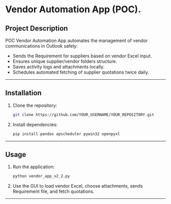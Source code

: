 # Vendor Automation App (POC).

##  Project Description
 POC Vendor Automation App automates the management of vendor communications in Outlook safely:
- Sends the Requirement for suppliers based on vendor Excel input.
- Ensures unique supplier/vendor folders structure.
- Saves activity logs and attachments locally.
- Schedules automated fetching of supplier quotations twice daily.

---

##  Installation

1. Clone the repository:
   ```bash
   git clone https://github.com/YOUR_USERNAME/YOUR_REPOSITORY.git
   ```

2. Install dependencies:
   ```bash
   pip install pandas apscheduler pywin32 openpyxl
   ```

---

##  Usage

1. Run the application:
   ```bash
   python vendor_app_v2_2.py
   ```

2. Use the GUI to load vendor Excel, choose attachments, sends Requirement file, and fetch quotations.

---

